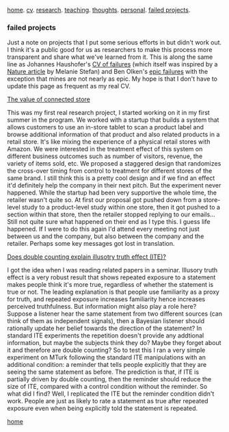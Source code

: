 [home](./). [cv](./assets/files/CV.pdf). [research](./research.md). [teaching](./teaching.md). [thoughts](./thought.md). [personal](./hobby.md). [failed projects](./failed.md).

### failed projects 

Just a note on projects that I put some serious efforts in but didn't work out. I think it's a public good for us as researchers to make this process more transparent and share what we've learned from it. This is along the same line as Johannes Haushofer's [CV of failures](https://www.uni-goettingen.de/de/document/download/bed2706fd34e29822004dbe29cd00bb5.pdf/Johannes_Haushofer_CV_of_Failures[1].pdf) (which itself was inspired by a [Nature article](https://www.nature.com/naturejobs/science/articles/10.1038/nj7322-467a) by Melanie Stefan) and Ben Olken's [epic failures](https://economics.mit.edu/files/18768) with the exception that mines are not nearly as epic. My hope is that I don't have to update this page as frequent as my real CV.

<ins>The value of connected store</ins>

This was my first real research project, I started working on it in my first summer in the program. We worked with a startup that builds a system that allows customers to use an in-store tablet to scan a product label and browse additional information of that product and also related products in a retail store. It's like mixing the experience of a physical retail stores with Amazon. We were interested in the treatment effect of this system on different business outcomes such as number of visitors, revenue, the variety of items sold, etc. We proposed a staggered design that randomizes the cross-over timing from control to treatment for different stores of the same brand. I still think this is a pretty cool design and if we find an effect it'd definitely help the company in their next pitch. But the experiment never happened. While the startup had been very supportive the whole time, the retailer wasn't quite so. At first our proposal got pushed down from a store-level study to a product-level study within one store, then it got pushed to a section within that store, then the retailer stopped replying to our emails... Still not quite sure what happened on their end as I type this. I guess life happened. If I were to do this again I'd attend every meeting not just between us and the company, but also between the company and the retailer. Perhaps some key messages got lost in translation. 

<ins>Does double counting explain illusotry truth effect (ITE)?</ins>

I got the idea when I was reading related papers in a seminar. Illusory truth effect is a very robust result that shows repeated exposure to a statement makes people think it's more true, regardless of whether the statement is true or not. The leading explanation is that people use familiarity as a proxy for truth, and repeated exposure increases familiarity hence increases perceived truthfulness. But information might also play a role here? Suppose a listener hear the same statement from two different sources (can think of them as independent signals), then a Bayesian listener should rationally update her belief towards the direction of the statement? In standard ITE experiments the repetition doesn't provide any addtional information, but maybe the subjects think they do? Maybe they forget about it and therefore are double counting? So to test this I ran a very simple experiment on MTurk following the standard ITE manipulations with an additional condition: a reminder that tells people explicitly that they are seeing the same statement as before. The prediction is that, if ITE is partially driven by double counting, then the reminder should reduce the size of ITE, compared with a control condition without the reminder. So what did I find? Well, I replicated the ITE but the reminder condition didn't work. People are just as likely to rate a statement as true after repeated exposure even when being explicitly told the statement is repeated. 

[home](./)
